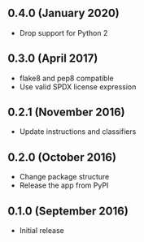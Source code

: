 0.4.0 (January 2020)
--------------------

- Drop support for Python 2

0.3.0 (April 2017)
------------------

- flake8 and pep8 compatible
- Use valid SPDX license expression 

0.2.1 (November 2016)
---------------------

- Update instructions and classifiers

0.2.0 (October 2016)
--------------------

- Change package structure
- Release the app from PyPI

0.1.0 (September 2016)
----------------------

- Initial release
